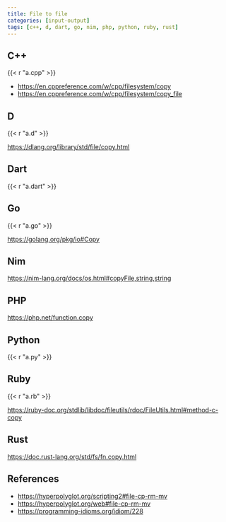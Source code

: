 ```yaml
---
title: File to file
categories: [input-output]
tags: [c++, d, dart, go, nim, php, python, ruby, rust]
---
```


## C++

{{< r "a.cpp" >}}

- <https://en.cppreference.com/w/cpp/filesystem/copy>
- <https://en.cppreference.com/w/cpp/filesystem/copy_file>

## D

{{< r "a.d" >}}

<https://dlang.org/library/std/file/copy.html>

## Dart

{{< r "a.dart" >}}

## Go

{{< r "a.go" >}}

<https://golang.org/pkg/io#Copy>

## Nim

<https://nim-lang.org/docs/os.html#copyFile,string,string>

## PHP

<https://php.net/function.copy>

## Python

{{< r "a.py" >}}

## Ruby

{{< r "a.rb" >}}

<https://ruby-doc.org/stdlib/libdoc/fileutils/rdoc/FileUtils.html#method-c-copy>

## Rust

<https://doc.rust-lang.org/std/fs/fn.copy.html>

## References

- <https://hyperpolyglot.org/scripting2#file-cp-rm-mv>
- <https://hyperpolyglot.org/web#file-cp-rm-mv>
- <https://programming-idioms.org/idiom/228>
